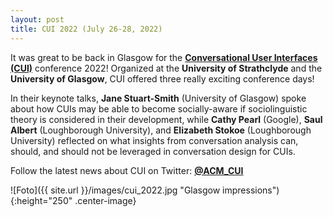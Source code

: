 ```yaml
---
layout: post
title: CUI 2022 (July 26-28, 2022)
---
```


It was great to be back in Glasgow for the <strong><a href="https://www.conversationaluserinterfaces.org/2022/" target="_blank" rel="noopener">Conversational User Interfaces (CUI)</a></strong> conference 2022!
Organized at the <strong>University of Strathclyde</strong> and the <strong>University of Glasgow</strong>, CUI offered three really exciting conference days!

In their keynote talks, <strong>Jane Stuart-Smith</strong> (University of Glasgow) spoke about how CUIs may be able to become socially-aware if sociolinguistic theory is considered in their development, while <strong>Cathy Pearl</strong> (Google), <strong>Saul Albert</strong> (Loughborough University), and <strong>Elizabeth Stokoe</strong> (Loughborough University) reflected on what insights from conversation analysis can, should, and should not be leveraged in conversation design for CUIs.

Follow the latest news about CUI on Twitter: <strong><a href="https://twitter.com/ACM_CUI" target="_blank" rel="noopener">@ACM_CUI</a></strong>

![Foto]({{ site.url }}/images/cui_2022.jpg "Glasgow impressions"){:height="250" .center-image}

